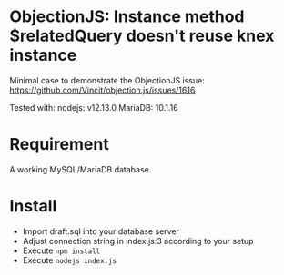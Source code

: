 # ObjectionJS: Instance method $relatedQuery doesn't reuse knex instance
Minimal case to demonstrate the ObjectionJS issue: https://github.com/Vincit/objection.js/issues/1616

Tested with:
nodejs: v12.13.0
MariaDB: 10.1.16

# Requirement
A working MySQL/MariaDB database

# Install
- Import draft.sql into your database server
- Adjust connection string in index.js:3 according to your setup
- Execute `npm install`
- Execute `nodejs index.js`
